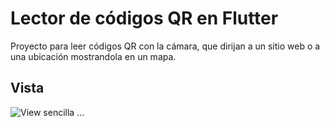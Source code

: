 # Lector de códigos QR en Flutter

Proyecto para leer códigos QR con la cámara, que dirijan a un sitio web o a una ubicación mostrandola en un mapa.

## Vista

![View sencilla](https://i.imgur.com/BqELp6R.png?1)
...